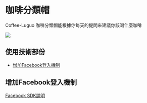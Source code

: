 # 咖啡分類帽

Coffee-Luguo
咖啡分類帽能根據你每天的提問來建議你該喝什麼咖啡

[![](https://cdn.rawgit.com/sindresorhus/awesome/d7305f38d29fed78fa85652e3a63e154dd8e8829/media/badge.svg)](https://github.com/sindresorhus/awesome)

## 使用技術部份
* [增加Facebook登入機制](#facebook-login)

## 增加Facebook登入機制
[Facebook SDK說明](https://developers.facebook.com/docs/facebook-login/userexperience#buttondesign "Title")
